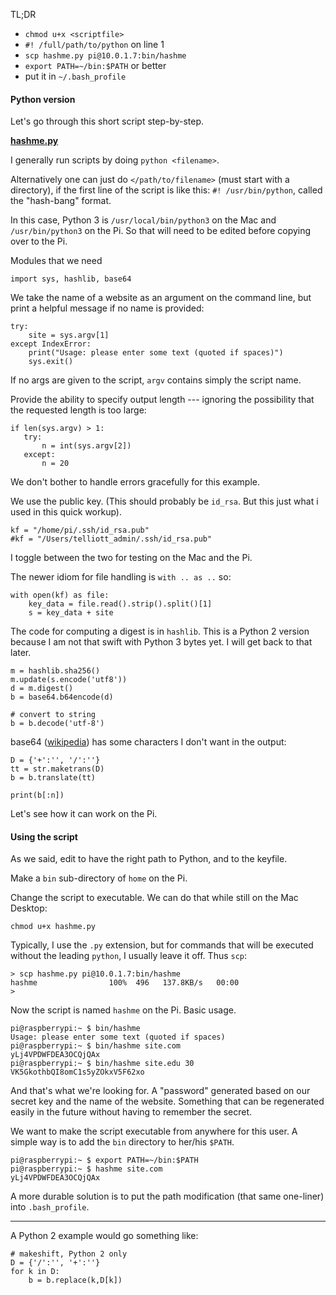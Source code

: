 TL;DR

- ``chmod u+x <scriptfile>``
- ``#! /full/path/to/python`` on line 1
- ``scp hashme.py pi@10.0.1.7:bin/hashme``
- ``export PATH=~/bin:$PATH`` or better 
- put it in ``~/.bash_profile``

#### Python version

Let's go through this short script step-by-step.

[**hashme.py**](../python-scripts/hashme.py)

I generally run scripts by doing ``python <filename>``.

Alternatively one can just do ``</path/to/filename>`` (must start with a directory), if the first line of the script is like this:  ``#! /usr/bin/python``, called the "hash-bang" format.

In this case, Python 3 is ``/usr/local/bin/python3`` on the Mac and ``/usr/bin/python3`` on the Pi.  So that will need to be edited before copying over to the Pi.

Modules that we need

```
import sys, hashlib, base64
```

We take the name of a website as an argument on the command line, but print a helpful message if no name is provided:

```
try:
    site = sys.argv[1]
except IndexError:
    print("Usage: please enter some text (quoted if spaces)")
    sys.exit()
```

If no args are given to the script, ``argv`` contains simply the script name.

Provide the ability to specify output length --- ignoring the possibility that the requested length is too large:

```
if len(sys.argv) > 1:
   try:
       n = int(sys.argv[2])
   except:
       n = 20
```

We don't bother to handle errors gracefully for this example.

We use the public key.  (This should probably be ``id_rsa``.  But this just what i used in this quick workup).

```
kf = "/home/pi/.ssh/id_rsa.pub"
#kf = "/Users/telliott_admin/.ssh/id_rsa.pub"
```

I toggle between the two for testing on the Mac and the Pi.

The newer idiom for file handling is ``with .. as ..`` so:

```
with open(kf) as file:
    key_data = file.read().strip().split()[1]
    s = key_data + site
```

The code for computing a digest is in ``hashlib``.  This is a Python 2 version because I am not that swift with Python 3 bytes yet.  I will get back to that later.

```
m = hashlib.sha256()
m.update(s.encode('utf8'))
d = m.digest()
b = base64.b64encode(d)

# convert to string
b = b.decode('utf-8')
```

base64 ([wikipedia](https://en.wikipedia.org/wiki/Base64)) has some characters I don't want in the output:

```
D = {'+':'', '/':''}
tt = str.maketrans(D)
b = b.translate(tt)

print(b[:n])
```

Let's see how it can work on the Pi.

#### Using the script

As we said, edit to have the right path to Python, and to the keyfile.

Make a ``bin`` sub-directory of ``home`` on the Pi.  

Change the script to executable.  We can do that while still on the Mac Desktop:

```
chmod u+x hashme.py
```

Typically, I use the ``.py`` extension, but for commands that will be executed without the leading ``python``, I usually leave it off.  Thus ``scp``:

```
> scp hashme.py pi@10.0.1.7:bin/hashme
hashme                100%  496   137.8KB/s   00:00    
>
```

Now the script is named ``hashme`` on the Pi.  Basic usage.

```
pi@raspberrypi:~ $ bin/hashme
Usage: please enter some text (quoted if spaces)
pi@raspberrypi:~ $ bin/hashme site.com
yLj4VPDWFDEA3OCQjQAx
pi@raspberrypi:~ $ bin/hashme site.edu 30
VK5GkothbQI8omC1s5yZOkxV5F62xo
```

And that's what we're looking for.  A "password" generated based on our secret key and the name of the website.  Something that can be regenerated easily in the future without having to remember the secret.

We want to make the script executable from anywhere for this user.  A simple way is to add the ``bin`` directory to her/his ``$PATH``.

```
pi@raspberrypi:~ $ export PATH=~/bin:$PATH
pi@raspberrypi:~ $ hashme site.com
yLj4VPDWFDEA3OCQjQAx
```

A more durable solution is to put the path modification (that same one-liner) into ``.bash_profile``.

<hr>

A Python 2 example would go something like:

```
# makeshift, Python 2 only
D = {'/':'', '+':''}
for k in D:
    b = b.replace(k,D[k])
```
